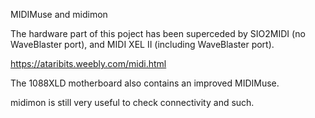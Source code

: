 MIDIMuse and midimon

The hardware part of this poject has been superceded by SIO2MIDI (no WaveBlaster port), and MIDI XEL II (including WaveBlaster port).

https://ataribits.weebly.com/midi.html

The 1088XLD motherboard also contains an improved MIDIMuse.

midimon is still very useful to check connectivity and such.
